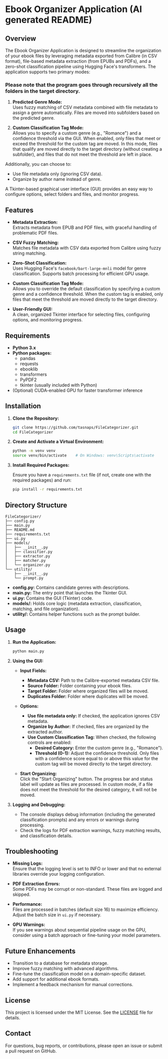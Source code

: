 # Ebook Organizer Application (AI generated README)

## Overview

The Ebook Organizer Application is designed to streamline the organization of your ebook files by leveraging metadata exported from Calibre (in CSV format), file-based metadata extraction (from EPUBs and PDFs), and a zero-shot classification pipeline using Hugging Face's transformers. The application supports two primary modes:

### Please note that the program goes through recursively all the folders in the target directory.

1. **Predicted Genre Mode:**  
   Uses fuzzy matching of CSV metadata combined with file metadata to assign a genre automatically. Files are moved into subfolders based on the predicted genre.

2. **Custom Classification Tag Mode:**  
   Allows you to specify a custom genre (e.g., "Romance") and a confidence threshold via the GUI. When enabled, only files that meet or exceed the threshold for the custom tag are moved. In this mode, files that qualify are moved directly to the target directory (without creating a subfolder), and files that do not meet the threshold are left in place.

Additionally, you can choose to:
- Use file metadata only (ignoring CSV data).
- Organize by author name instead of genre.

A Tkinter-based graphical user interface (GUI) provides an easy way to configure options, select folders and files, and monitor progress.

## Features

- **Metadata Extraction:**  
  Extracts metadata from EPUB and PDF files, with graceful handling of problematic PDF files.
  
- **CSV Fuzzy Matching:**  
  Matches file metadata with CSV data exported from Calibre using fuzzy string matching.

- **Zero-Shot Classification:**  
  Uses Hugging Face's `facebook/bart-large-mnli` model for genre classification. Supports batch processing for efficient GPU usage.

- **Custom Classification Tag Mode:**  
  Allows you to override the default classification by specifying a custom genre and a confidence threshold. When the custom tag is enabled, only files that meet the threshold are moved directly to the target directory.

- **User-Friendly GUI:**  
  A clean, organized Tkinter interface for selecting files, configuring options, and monitoring progress.

## Requirements

- **Python 3.x**
- **Python packages:**
  - pandas
  - requests
  - ebooklib
  - transformers
  - PyPDF2
  - tkinter (usually included with Python)
- (Optional) CUDA-enabled GPU for faster transformer inference

## Installation

1. **Clone the Repository:**

   ```bash
   git clone https://github.com/tasnaps/FileCategorizer.git
   cd FileCategorizer
   ```

2. **Create and Activate a Virtual Environment:**

   ```bash
   python -m venv venv
   source venv/bin/activate    # On Windows: venv\Scripts\activate
   ```

3. **Install Required Packages:**

   Ensure you have a `requirements.txt` file (if not, create one with the required packages) and run:

   ```bash
   pip install -r requirements.txt
   ```

## Directory Structure

```
FileCategorizer/
├── config.py
├── main.py
├── README.md
├── requirements.txt
├── ui.py
├── models/
│   ├── __init__.py
│   ├── classifier.py
│   ├── extractor.py
│   ├── matcher.py
│   └── organizer.py
└── utility/
    ├── __init__.py
    └── prompt.py
```

- **config.py:** Contains candidate genres with descriptions.
- **main.py:** The entry point that launches the Tkinter GUI.
- **ui.py:** Contains the GUI (Tkinter) code.
- **models/:** Holds core logic (metadata extraction, classification, matching, and file organization).
- **utility/:** Contains helper functions such as the prompt builder.

## Usage

1. **Run the Application:**

   ```bash
   python main.py
   ```

2. **Using the GUI:**

   - **Input Fields:**
     - **Metadata CSV:** Path to the Calibre-exported metadata CSV file.
     - **Source Folder:** Folder containing your ebook files.
     - **Target Folder:** Folder where organized files will be moved.
     - **Duplicates Folder:** Folder where duplicates will be moved.
     
   - **Options:**
     - **Use file metadata only:** If checked, the application ignores CSV metadata.
     - **Organize by Author:** If checked, files are organized by the extracted author.
     - **Use Custom Classification Tag:** When checked, the following controls are enabled:
       - **Desired Category:** Enter the custom genre (e.g., "Romance").
       - **Threshold (0-1):** Adjust the confidence threshold. Only files with a confidence score equal to or above this value for the custom tag will be moved directly to the target directory.
       
   - **Start Organizing:**  
     Click the "Start Organizing" button. The progress bar and status label will update as files are processed. In custom mode, if a file does not meet the threshold for the desired category, it will not be moved.

3. **Logging and Debugging:**
   - The console displays debug information (including the generated classification prompts) and any errors or warnings during processing.
   - Check the logs for PDF extraction warnings, fuzzy matching results, and classification details.

## Troubleshooting

- **Missing Logs:**  
  Ensure that the logging level is set to INFO or lower and that no external libraries override your logging configuration.

- **PDF Extraction Errors:**  
  Some PDFs may be corrupt or non-standard. These files are logged and skipped.

- **Performance:**  
  Files are processed in batches (default size 16) to maximize efficiency. Adjust the batch size in `ui.py` if necessary.

- **GPU Warnings:**  
  If you see warnings about sequential pipeline usage on the GPU, consider using a batch approach or fine-tuning your model parameters.

## Future Enhancements

- Transition to a database for metadata storage.
- Improve fuzzy matching with advanced algorithms.
- Fine-tune the classification model on a domain-specific dataset.
- Add support for additional ebook formats.
- Implement a feedback mechanism for manual corrections.

## License

This project is licensed under the MIT License. See the [LICENSE](LICENSE) file for details.

## Contact

For questions, bug reports, or contributions, please open an issue or submit a pull request on GitHub.
